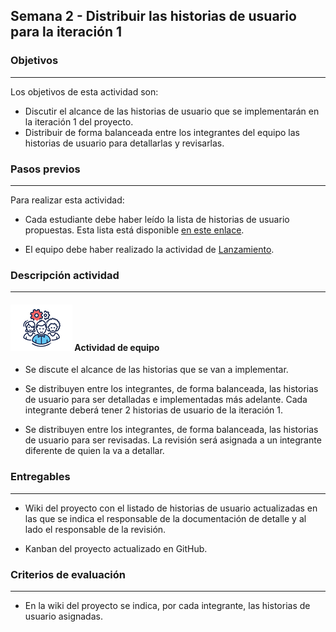 ## Semana 2 - Distribuir las historias de usuario para la iteración 1

### Objetivos

---

Los objetivos de esta actividad son:

- Discutir el alcance de las historias de usuario que se implementarán en la iteración 1 del proyecto.
- Distribuir de forma balanceada entre los integrantes del equipo las historias de usuario para detallarlas y revisarlas.

### Pasos previos

---

Para realizar esta actividad:

- Cada estudiante debe haber leído la lista de historias de usuario propuestas. Esta lista está disponible [en este enlace](s2_HU.md).

- El equipo debe haber realizado la actividad de [Lanzamiento](../semana1/s1_lanzamiento.md).

### Descripción actividad

---

#### ![](./../../assets/images/grupo.png) Actividad de equipo

- Se discute el alcance de las historias que se van a implementar.

- Se distribuyen entre los integrantes, de forma balanceada, las historias de usuario para ser detalladas e implementadas más adelante. Cada integrante deberá tener 2 historias de usuario de la iteración 1.

- Se distribuyen entre los integrantes, de forma balanceada, las historias de usuario para ser revisadas. La revisión será asignada a un integrante diferente de quien la va a detallar.

### Entregables

---

- Wiki del proyecto con el listado de historias de usuario actualizadas en las que se indica
  el responsable de la documentación de detalle y al lado el responsable de la revisión.

- Kanban del proyecto actualizado en GitHub.

### Criterios de evaluación

---

- En la wiki del proyecto se indica, por cada integrante, las historias de usuario asignadas.
